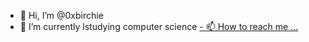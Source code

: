- 👋 Hi, I’m @0xbirchie
- 🌱 I’m currently lstudying computer science
[- 📫 How to reach me ...](https://twitter.com/0xbirchie)

<!---
0xbirchie/0xbirchie is a ✨ special ✨ repository because its `README.md` (this file) appears on your GitHub profile.
You can click the Preview link to take a look at your changes.
--->
